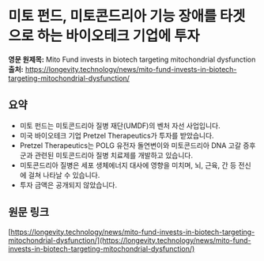 # 미토 펀드, 미토콘드리아 기능 장애를 타겟으로 하는 바이오테크 기업에 투자

**영문 원제목:** Mito Fund invests in biotech targeting mitochondrial dysfunction  
**출처:** https://longevity.technology/news/mito-fund-invests-in-biotech-targeting-mitochondrial-dysfunction/

## 요약
- 미토 펀드는 미토콘드리아 질병 재단(UMDF)의 벤처 자선 사업입니다.
- 미국 바이오테크 기업 Pretzel Therapeutics가 투자를 받았습니다.
- Pretzel Therapeutics는 POLG 유전자 돌연변이와 미토콘드리아 DNA 고갈 증후군과 관련된 미토콘드리아 질병 치료제를 개발하고 있습니다.
- 미토콘드리아 질병은 세포 생체에너지 대사에 영향을 미치며, 뇌, 근육, 간 등 전신에 걸쳐 나타날 수 있습니다.
- 투자 금액은 공개되지 않았습니다.

## 원문 링크
[https://longevity.technology/news/mito-fund-invests-in-biotech-targeting-mitochondrial-dysfunction/](https://longevity.technology/news/mito-fund-invests-in-biotech-targeting-mitochondrial-dysfunction/)
